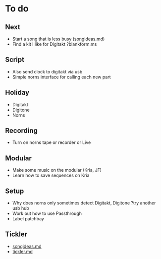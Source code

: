 # To do

## Next
- Start a song that is less busy ([songideas.md](songideas.md))
- Find a kit I like for Digitakt ?blankform.ms

## Script
- Also send clock to digitakt via usb
- Simple norns interface for calling each new part

## Holiday
- Digitakt
- Digitone
- Norns

## Recording
- Turn on norns tape or recorder or Live

## Modular
- Make some music on the modular (Kria, JF)
- Learn how to save sequences on Kria

## Setup
- Why does norns only sometimes detect Digitakt, Digitone ?try another usb hub
- Work out how to use Passthrough
- Label patchbay

## Tickler
- [songideas.md](songideas.md)
- [tickler.md](tickler.md)
